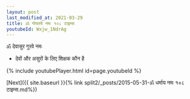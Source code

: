 ```yaml
---
layout: post
last_modified_at: 2021-03-29
title: ॐ गोपतये नमः १०८ टाइम्स
youtubeId: Wxjw_1NdrAg
---
```

 
 
 ॐ देवासुर गुरवे नमः  
 
 -  देवों और असुरों के लिए शिक्षक कौन है 
 
  
 
  
 
 
 
 
 
 


{% include youtubePlayer.html id=page.youtubeId %}
 
[Next]({{ site.baseurl }}{% link  split2/_posts/2015-05-31-ॐ धर्माय नमः १०८ टाइम्स.md%})
 
